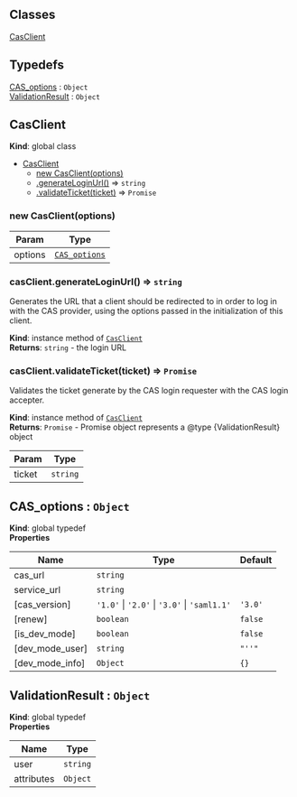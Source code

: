 ## Classes

<dl>
<dt><a href="#CasClient">CasClient</a></dt>
<dd></dd>
</dl>

## Typedefs

<dl>
<dt><a href="#CAS_options">CAS_options</a> : <code>Object</code></dt>
<dd></dd>
<dt><a href="#ValidationResult">ValidationResult</a> : <code>Object</code></dt>
<dd></dd>
</dl>

<a name="CasClient"></a>

## CasClient
**Kind**: global class  

* [CasClient](#CasClient)
    * [new CasClient(options)](#new_CasClient_new)
    * [.generateLoginUrl()](#CasClient+generateLoginUrl) ⇒ <code>string</code>
    * [.validateTicket(ticket)](#CasClient+validateTicket) ⇒ <code>Promise</code>

<a name="new_CasClient_new"></a>

### new CasClient(options)

| Param | Type |
| --- | --- |
| options | [<code>CAS\_options</code>](#CAS_options) | 

<a name="CasClient+generateLoginUrl"></a>

### casClient.generateLoginUrl() ⇒ <code>string</code>
Generates the URL that a client should be redirected to in order to log in with the CAS provider,
using the options passed in the initialization of this client.

**Kind**: instance method of [<code>CasClient</code>](#CasClient)  
**Returns**: <code>string</code> - the login URL  
<a name="CasClient+validateTicket"></a>

### casClient.validateTicket(ticket) ⇒ <code>Promise</code>
Validates the ticket generate by the CAS login requester with the CAS login accepter.

**Kind**: instance method of [<code>CasClient</code>](#CasClient)  
**Returns**: <code>Promise</code> - Promise object represents a @type {ValidationResult} object  

| Param | Type |
| --- | --- |
| ticket | <code>string</code> | 

<a name="CAS_options"></a>

## CAS\_options : <code>Object</code>
**Kind**: global typedef  
**Properties**

| Name | Type | Default |
| --- | --- | --- |
| cas_url | <code>string</code> |  | 
| service_url | <code>string</code> |  | 
| [cas_version] | <code>&#x27;1.0&#x27;</code> \| <code>&#x27;2.0&#x27;</code> \| <code>&#x27;3.0&#x27;</code> \| <code>&#x27;saml1.1&#x27;</code> | <code>&#x27;3.0&#x27;</code> | 
| [renew] | <code>boolean</code> | <code>false</code> | 
| [is_dev_mode] | <code>boolean</code> | <code>false</code> | 
| [dev_mode_user] | <code>string</code> | <code>&quot;&#x27;&#x27;&quot;</code> | 
| [dev_mode_info] | <code>Object</code> | <code>{}</code> | 

<a name="ValidationResult"></a>

## ValidationResult : <code>Object</code>
**Kind**: global typedef  
**Properties**

| Name | Type |
| --- | --- |
| user | <code>string</code> | 
| attributes | <code>Object</code> | 

